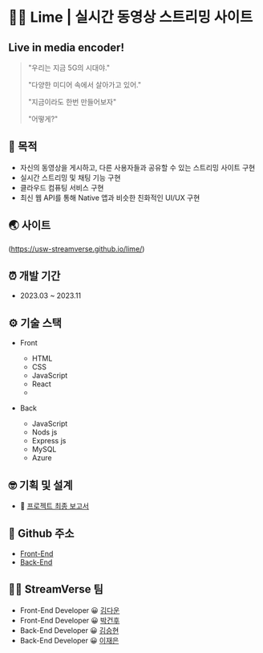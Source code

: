 # 🍋‍🟩 Lime | 실시간 동영상 스트리밍 사이트

## Live in media encoder!

> "우리는 지금 5G의 시대야."
>
> "다양한 미디어 속에서 살아가고 있어."
>
> "지금이라도 한번 만들어보자"
>
> "어떻게?"


## 🚩 목적
- 자신의 동영상을 게시하고, 다른 사용자들과 공유할 수 있는 스트리밍 사이트 구현
- 실시간 스트리밍 및 채팅 기능 구현
- 클라우드 컴퓨팅 서비스 구현
- 최신 웹 API를 통해 Native 앱과 비슷한 친화적인 UI/UX 구현

## 🌏 사이트

(https://usw-streamverse.github.io/lime/) 

## ⏰ 개발 기간

- 2023.03 ~ 2023.11

## ⚙️ 기술 스택

- Front

  - HTML
  - CSS
  - JavaScript
  - React
  - 

- Back

  - JavaScript
  - Nods js
  - Express js
  - MySQL
  - Azure

## 🤓 기획 및 설계

- 📄 [프로젝트 최종 보고서](https://drive.google.com/file/d/16NshRXH_DIsC6fhu5Q-h5IvyN6nOLr8P/view?usp=drive_link)


## 🎲 Github 주소

- [Front-End](https://github.com/usw-streamverse/lime)
- [Back-End](https://github.com/usw-streamverse/lime-back)

## 🎥🌌 StreamVerse 팀

- Front-End Developer 😀 [김다운](https://github.com/kimdw524)
- Front-End Developer 😀 [박건후](https://github.com/uuuussss11)
- Back-End Developer 😀 [김승현](https://github.com/IforCU)
- Back-End Developer 😀 [이재은](https://github.com/Jaeeun708)

